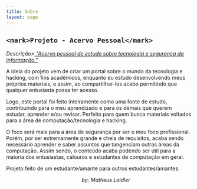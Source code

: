 ```yaml
---
title: Sobre
layout: page
---
```


## **`<mark>Projeto - Acervo Pessoal</mark>`**

 *Descrição>*<u> *"Acervo pessoal de estudo sobre tecnologia e segurança da informação."*</u>

 A ideia do projeto vem de criar um portal sobre o mundo da  tecnologia e hacking, com fins acadêmicos, enquanto eu estudo desenvolvendo meus próprios materiais, e assim, ao compartilhar-los  acabo permitindo que qualquer entusiasta possa ter acesso. 

Logo, este portal foi feito inteiramente como uma fonte de estudo, contribuíndo para o meu aprendizado e para os demais que querem estudar, aprender e/ou revisar. Perfeito para quem busca materiais voltados para a área de computação/tecnologia e hacking.

O foco será mais para a área de segurança por ser o meu foco profissional. Porém, por ser extremamente grande e cheia de requisitos, acaba sendo necessário aprender e saber assuntos que tangenciam outras áreas da computação. Assim sendo, o conteúdo acaba podendo ser útil para a maioria dos entusiastas, calouros e estudantes de computação em geral.

Projeto feito de um estudante/amante para outros estudantes/amantes.

                                                    *by; Matheus Laidler*